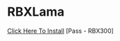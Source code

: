 # RBXLama
[Click Here To Install](https://www.mediafire.com/folder/b9cnvq30qgrsg/RBXLama)
[Pass - RBX300]
